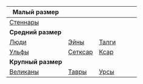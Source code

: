 |Малый размер| | | | | | 
|-|-|-|-|-|-|
|[Стеннары](/race/6_stennar/)| | | | | |
|**Средний размер**| | | | | | 
|[Люди](/race/1_human/)|[Эйны](/race/2_ein/)|[Талги](/race/3_talg/)| | | | |
|[Ульфы](/race/8_ulf/)|[Сетксар](/race/9_setksar/)|[Ксар](/race/10_ksar/)| | |||
|**Крупный размер**| | | | | |
|[Великаны](/race/5_giant/)|[Тавры](/race/4_taur/)|[Урсы](/race/7_urs/)| | | | |
